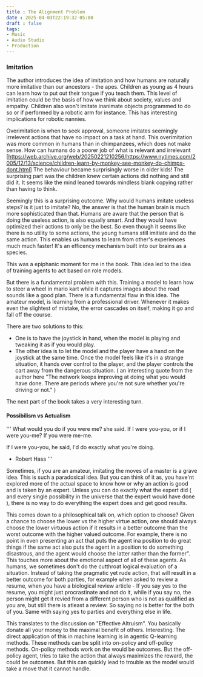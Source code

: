 ```yaml
---
title : The Alignment Problem
date : 2025-04-03T22:19:32-05:00
draft : false
tags:
- Music
- Audio Studio
- Production
---
```



### Imitation

The author introduces the idea of imitation and how humans are naturally more imitative than our ancestors - the apes. Children as young as 4 hours can learn how to put out their tongue if you teach them. This level of imitation could be the basis of how we think about society, values and empathy. Children also won't imitate inanimate objects programmed to do so or if performed by a robotic arm for instance. This has interesting implications for robotic nannies. 

Overimitation is when to seek approval, someone imitates seemingly irrelevent actions that have no impact on a task at hand. This overimitation was more common in humans than in chimpanzees, which does not make sense. How can humans do a poorer job of what is relevant and irrelevant [https://web.archive.org/web/20250221210256/https://www.nytimes.com/2005/12/13/science/children-learn-by-monkey-see-monkey-do-chimps-dont.html] The behaviour became surprisingly worse in older kids! The surprising part was the children knew certain actions did nothing and still did it. It seems like the mind leaned towards mindless blank copying rather than having to think.

Seemingly this is a surprising outcome. Why would humans imitate useless steps? is it just to imitate? No, the answer is that the human brain is much more sophisticated than that. Humans are aware that the person that is doing the useless action, is also equally smart. And they would have optimized their actions to only be the best. So even though it seems like there is no utility to some actions, the young humans still imitiate and do the same action. This enables us humans to learn from other's experiences much much faster! It's an efficency mechanism built into our brains as a species.

This was a epiphanic moment for me in the book. This idea led to the idea of training agents to act based on role models.

But there is a fundamental problem with this. Training a model to learn how to steer a wheel in mario kart while it captures images about the road sounds like a good plan. There is a fundamental flaw in this idea. The amateur model, is learning from a professional driver. Whenever it makes even the slightest of mistake, the error cascades on itself, making it go and fall off the course.

There are two solutions to this:

- One is to have the joystick in hand, when the model is playing and tweaking it as if you would play.
- The other idea is to let the model and the player have a hand on the joystick at the same time. Once the model feels like it's in a strange situation, it hands over control to the player, and the player controls the cart away from the dangerous situation. ( an interesting quote from the author here "The network keeps improving at doing what you would have done. There are periods where you're not sure whether you're driving or not." )

The next part of the book takes a very interesting turn.

#### Possibilism vs Actualism

'''
What would you do if you were me? she said.
If I were you-you, or if I were you-me?
If you were me-me.

If I were you-you, he said, I'd do exactly what you're doing.

- Robert Hass
'''

Sometimes, if you are an amateur, imitating the moves of a master is a grave idea. This is such a paradoxical idea. But you can think of it as, you have'nt explored more of the actual space to know how or why an action is good and is taken by an expert. Unless you can do exactly what the expert did ( and every single possibility in the universe that the expert would have done ), there is no way to do everything the expert does and get good results.

This comes down to a philosophical talk on, which option to choose? Given a chance to choose the lower vs the higher virtue action, one should always choose the lower virtuous action if it results in a better outcome than the worst outcome with the higher valued outcome. For example, there is no point in even presenting an act that puts the agent ina position to do great things if the same act also puts the agent in a position to do something disastrous, and the agent would choose the latter rather than the former". This touches more about the emotional aspect of all of these agents. As humans, we sometimes don't do the cutthroat logical evaluation of a situation. Instead of taking the pragmatic yet rude action, that will result in a better outcome for both parties, for example when asked to review a resume, when you have a biological review article - If you say yes to the resume, you might just procrastinate and not do it, while if you say no, the person might get it revied from a different person who is not as qualified as you are, but still there is atleast a review. So saying no is better for the both of you. Same with saying yes to parties and everything else in life.

This translates to the discussion on "Effective Altruism". You basically donate all your money to the maximal benefit of others. Interesting. The direct application of this in machine learning is in agentic Q-learning methods. These methods can be split into on-policy and off-policy methods. On-policy methods work on the would be outcomes. But the off-policy agent, tries to take the action that always maximizes the reward, the could be outcomes. But this can quickly lead to trouble as the model would take a move that it cannot handle.
